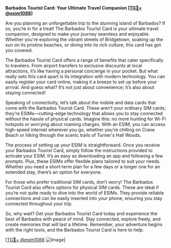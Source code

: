 **Barbados Tourist Card: Your Ultimate Travel Companion [[TG💪+ @esim1088](https://t.me/s/esim1088)]**

Are you planning an unforgettable trip to the stunning island of Barbados? If so, you’re in for a treat! The Barbados Tourist Card is your ultimate travel companion, designed to make your journey seamless and enjoyable. Whether you're exploring the vibrant streets of Bridgetown, soaking up the sun on its pristine beaches, or diving into its rich culture, this card has got you covered.

The Barbados Tourist Card offers a range of benefits that cater specifically to travelers. From airport transfers to exclusive discounts at local attractions, it’s like having a personal concierge in your pocket. But what really sets this card apart is its integration with modern technology. You can easily register your card online, making it a breeze to set up before your arrival. And guess what? It’s not just about convenience; it’s also about staying connected!

Speaking of connectivity, let’s talk about the mobile and data cards that come with the Barbados Tourist Card. These aren’t your ordinary SIM cards; they’re ESIMs—cutting-edge technology that allows you to stay connected without the hassle of physical cards. Imagine this: no more hunting for Wi-Fi hotspots or worrying about roaming charges. With an ESIM, you can access high-speed internet wherever you go, whether you're chilling on Crane Beach or hiking through the scenic trails of Turner's Hall Woods.

The process of setting up your ESIM is straightforward. Once you receive your Barbados Tourist Card, simply follow the instructions provided to activate your ESIM. It’s as easy as downloading an app and following a few prompts. Plus, these ESIMs offer flexible plans tailored to suit your needs. Whether you need a short-term plan for a few days or a longer one for an extended stay, there’s an option for everyone.

For those who prefer traditional SIM cards, don’t worry! The Barbados Tourist Card also offers options for physical SIM cards. These are ideal if you’re not quite ready to dive into the world of ESIMs. They provide reliable connections and can be easily inserted into your phone, ensuring you stay connected throughout your trip.

So, why wait? Get your Barbados Tourist Card today and experience the best of Barbados with peace of mind. Stay connected, explore freely, and create memories that will last a lifetime. Remember, your adventure begins with the right tools, and the Barbados Tourist Card is here to help.

[[TG💪+ @esim1088](https://t.me/s/esim1088) ![Image](https://i.postimg.cc/Y0z9fWf4/image.png)]